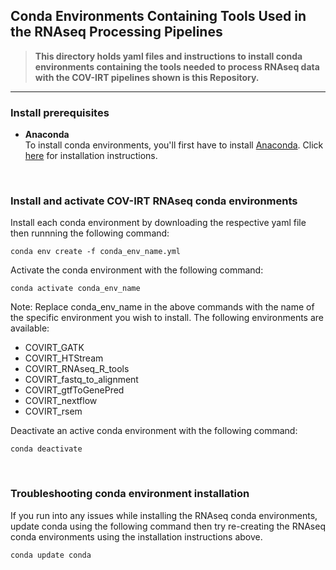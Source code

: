 ## Conda Environments Containing Tools Used in the RNAseq Processing Pipelines

> **This directory holds yaml files and instructions to install conda environments containing the tools needed to process RNAseq data with the COV-IRT pipelines shown is this Repository.**

---

### Install prerequisites

  * **Anaconda**  
    To install conda environments, you'll first have to install [Anaconda](https://www.anaconda.com/). Click [here](https://docs.anaconda.com/anaconda/install/) for installation instructions.

<br>

### Install and activate COV-IRT RNAseq conda environments

  Install each conda environment by downloading the respective yaml file then runnning the following command:

  ```
  conda env create -f conda_env_name.yml
  ```

  Activate the conda environment with the following command:
   
  ```
  conda activate conda_env_name
  ``` 
  Note: Replace conda_env_name in the above commands with the name of the specific environment you wish to install. The following environments are available:
  - COVIRT_GATK
  - COVIRT_HTStream
  - COVIRT_RNAseq_R_tools
  - COVIRT_fastq_to_alignment
  - COVIRT_gtfToGenePred
  - COVIRT_nextflow
  - COVIRT_rsem
  
  Deactivate an active conda environment with the following command:
   
  ```
  conda deactivate 
  ``` 

<br>

### Troubleshooting conda environment installation

  If you run into any issues while installing the RNAseq conda environments, update conda using the following command then try re-creating the RNAseq conda environments using the installation instructions above.
  ```
  conda update conda
  ```

